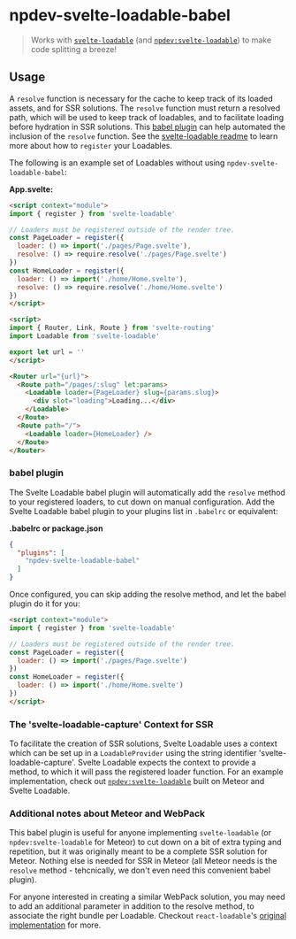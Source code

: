 # npdev-svelte-loadable-babel

> Works with [`svelte-loadable`](https://github.com/kaisermann/svelte-loadable) (and [`npdev:svelte-loadable`](https://github.com/CaptainN/npdev-svelte-loadable)) to make code splitting a breeze!

## Usage

A `resolve` function is necessary for the cache to keep track of its loaded assets, and for SSR solutions. The `resolve` function must return a resolved path, which will be used to keep track of loadables, and to facilitate loading before hydration in SSR solutions. This [babel plugin](#babel-plugin) can help automated the inclusion of the `resolve` function. See the [svelte-loadable readme]() to learn more about how to `register` your Loadables.

The following is an example set of Loadables without using `npdev-svelte-loadable-babel`:

**App.svelte:**

```html
<script context="module">
import { register } from 'svelte-loadable'

// Loaders must be registered outside of the render tree.
const PageLoader = register({
  loader: () => import('./pages/Page.svelte'),
  resolve: () => require.resolve('./pages/Page.svelte')
})
const HomeLoader = register({
  loader: () => import('./home/Home.svelte'),
  resolve: () => require.resolve('./home/Home.svelte')
})
</script>

<script>
import { Router, Link, Route } from 'svelte-routing'
import Loadable from 'svelte-loadable'

export let url = ''
</script>

<Router url="{url}">
  <Route path="/pages/:slug" let:params>
    <Loadable loader={PageLoader} slug={params.slug}>
      <div slot="loading">Loading...</div>
    </Loadable>
  </Route>
  <Route path="/">
    <Loadable loader={HomeLoader} />
  </Route>
</Router>
```

### babel plugin

The Svelte Loadable babel plugin will automatically add the `resolve` method to your registered loaders, to cut down on manual configuration. Add the Svelte Loadable babel plugin to your plugins list in `.babelrc` or equivalent:

**.babelrc or package.json**

```json
{
  "plugins": [
    "npdev-svelte-loadable-babel"
  ]
}
```

Once configured, you can skip adding the resolve method, and let the babel plugin do it for you:

```html
<script context="module">
import { register } from 'svelte-loadable'

// Loaders must be registered outside of the render tree.
const PageLoader = register({
  loader: () => import('./pages/Page.svelte')
})
const HomeLoader = register({
  loader: () => import('./home/Home.svelte')
})
</script>
```

### The 'svelte-loadable-capture' Context for SSR

To facilitate the creation of SSR solutions, Svelte Loadable uses a context which can be set up in a `LoadableProvider` using the string identifier 'svelte-loadable-capture'. Svelte Loadable expects the context to provide a method, to which it will pass the registered loader function. For an example implementation, check out [`npdev:svelte-loadable`](https://github.com/CaptainN/npdev-svelte-loadable) built on Meteor and Svelte Loadable.

### Additional notes about Meteor and WebPack

This babel plugin is useful for anyone implementing `svelte-loadable` (or `npdev:svelte-loadable` for Meteor) to cut down on a bit of extra typing and repetition, but it was originally meant to be a complete SSR solution for Meteor. Nothing else is needed for SSR in Meteor (all Meteor needs is the `resolve` method - tehcnically, we don't even need this convenient babel plugin).

For anyone interested in creating a similar WebPack solution, you may need to add an additional parameter in addition to the resolve method, to associate the right bundle per Loadable. Checkout `react-loadable`'s [original implementation](https://github.com/jamiebuilds/react-loadable#------------server-side-rendering) for more.

